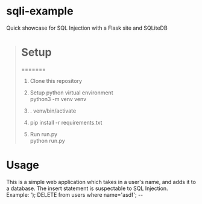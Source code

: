 # sqli-example
Quick showcase for SQL Injection with a Flask site and SQLiteDB

> # Setup
> =======
>1. Clone this repository
>   
>2. Setup python virtual environment  
python3 -m venv venv
>  
>3. . venv/bin/activate
>  
>4. pip install -r requirements.txt
>
>5. Run run.py  
python run.py
  
# Usage
This is a simple web application which takes in a user's name, and adds it to a database. The insert statement is suspectable to SQL Injection.  
Example: '); DELETE from users where name='asdf'; --
